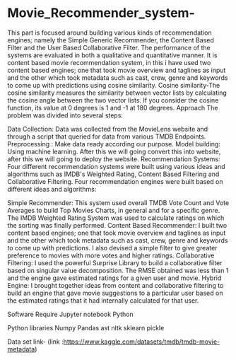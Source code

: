 # Movie_Recommender_system-
 This part is focused around building various kinds of recommendation engines; namely the Simple Generic Recommender, the Content Based Filter and the User Based Collaborative Filter. The performance of the systems are evaluated in both a qualitative and quantitative manner.
It is content based movie recommendation system, in this i have used two content based engines; one that took movie overview and taglines as input and the other which took metadata such as cast, crew, genre and keywords to come up with predictions using cosine similarity.
Cosine similarity-The cosine similarity measures the similarity between vector lists by calculating the cosine angle between the two vector lists. If you consider the cosine function, its value at 0 degrees is 1 and -1 at 180 degrees.
Approach
The problem was divided into several steps:

Data Collection: Data was collected from the MovieLens website and through a script that queried for data from various TMDB Endpoints.
Preprocessing : Make data ready according our purpose.
Model building: Using machine learning.
After this we will going convert this into website, after this we will going to deploy the website.
Recommendation Systems: Four different recommendation systems were built using various ideas and algorithms such as IMDB's Weighted Rating, Content Based Filtering and Collaborative Filtering.
Four recommendation engines were built based on different ideas and algorithms:

Simple Recommender: This system used overall TMDB Vote Count and Vote Averages to build Top Movies Charts, in general and for a specific genre. The IMDB Weighted Rating System was used to calculate ratings on which the sorting was finally performed.
Content Based Recommender: I built two content based engines; one that took movie overview and taglines as input and the other which took metadata such as cast, crew, genre and keywords to come up with predictions. I also devised a simple filter to give greater preference to movies with more votes and higher ratings.
Collaborative Filtering: I used the powerful Surprise Library to build a collaborative filter based on singular value decomposition. The RMSE obtained was less than 1 and the engine gave estimated ratings for a given user and movie.
Hybrid Engine: I brought together ideas from content and collaborative filtering to build an engine that gave movie suggestions to a particular user based on the estimated ratings that it had internally calculated for that user.

Software Require
Jupyter notebook
Python

Python libraries
Numpy
Pandas
ast
nltk
sklearn
pickle

Data set link-
 (link :https://www.kaggle.com/datasets/tmdb/tmdb-movie-metadata)

